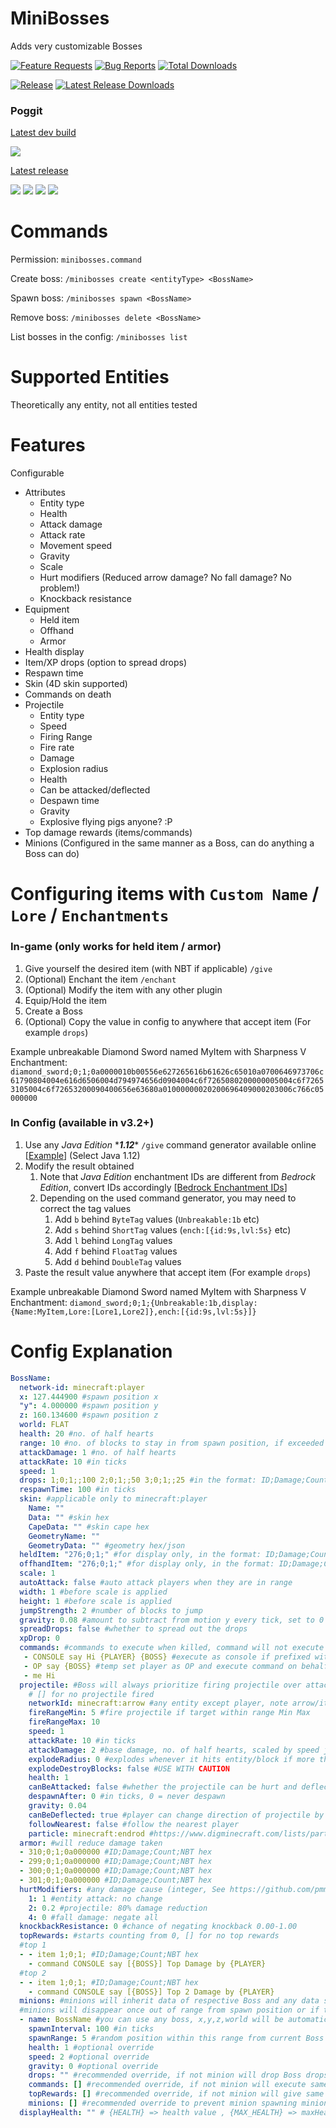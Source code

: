 # MiniBosses

Adds very customizable Bosses

[![Feature Requests](https://img.shields.io/github/issues-raw/diamond-gold/MiniBosses/Feature%20Request?label=Feature%20Requests&logo=github&style=for-the-badge)](https://github.com/diamond-gold/MiniBosses/issues)
[![Bug Reports](https://img.shields.io/github/issues-raw/diamond-gold/MiniBosses/bug?label=Bug%20Reports&logo=github&style=for-the-badge)](https://github.com/diamond-gold/MiniBosses/issues)
[![Total Downloads](https://img.shields.io/github/downloads/diamond-gold/MiniBosses/total?style=for-the-badge&logo=github)](https://github.com/diamond-gold/MiniBosses/releases)

[![Release](https://img.shields.io/github/release/diamond-gold/MiniBosses?style=for-the-badge&logo=github)](https://github.com/diamond-gold/MiniBosses/releases/latest)
[![Latest Release Downloads](https://img.shields.io/github/downloads/diamond-gold/MiniBosses/latest/total?style=for-the-badge&logo=github)](https://github.com/diamond-gold/MiniBosses/releases/latest)

### Poggit

[Latest dev build](https://poggit.pmmp.io/ci/diamond-gold/MiniBosses/~)

[![](https://poggit.pmmp.io/ci.shield/diamond-gold/MiniBosses/MiniBosses?style=for-the-badge)](https://poggit.pmmp.io/ci/diamond-gold/MiniBosses/~)

[Latest release](https://poggit.pmmp.io/get/MiniBosses/)

[![](https://poggit.pmmp.io/shield.api/MiniBosses?style=for-the-badge)](https://poggit.pmmp.io/p/MiniBosses)
[![](https://poggit.pmmp.io/shield.downloads/MiniBosses?style=for-the-badge)](https://poggit.pmmp.io/p/MiniBosses)
[![](https://poggit.pmmp.io/shield.downloads.total/MiniBosses?style=for-the-badge)](https://poggit.pmmp.io/p/MiniBosses)
[![](https://poggit.pmmp.io/shield.state/MiniBosses?style=for-the-badge)](https://poggit.pmmp.io/p/MiniBosses)

# Commands

Permission: `minibosses.command`

Create boss: `/minibosses create <entityType> <BossName>`

Spawn boss: `/minibosses spawn <BossName>`

Remove boss: `/minibosses delete <BossName>`

List bosses in the config: `/minibosses list`

# Supported Entities
Theoretically any entity, not all entities tested

# Features
Configurable
* Attributes
  * Entity type
  * Health
  * Attack damage
  * Attack rate
  * Movement speed
  * Gravity
  * Scale
  * Hurt modifiers (Reduced arrow damage? No fall damage? No problem!)
  * Knockback resistance
* Equipment
  * Held item
  * Offhand
  * Armor
* Health display
* Item/XP drops (option to spread drops)
* Respawn time
* Skin (4D skin supported)
* Commands on death
* Projectile
  * Entity type
  * Speed
  * Firing Range
  * Fire rate
  * Damage
  * Explosion radius
  * Health
  * Can be attacked/deflected
  * Despawn time
  * Gravity
  * Explosive flying pigs anyone? :P
* Top damage rewards (items/commands)
* Minions (Configured in the same manner as a Boss, can do anything a Boss can do)

# Configuring items with `Custom Name` / `Lore` / `Enchantments`
### In-game (only works for held item / armor)
1. Give yourself the desired item (with NBT if applicable) `/give`
2. (Optional) Enchant the item `/enchant`
3. (Optional) Modify the item with any other plugin
4. Equip/Hold the item
5. Create a Boss
6. (Optional) Copy the value in config to anywhere that accept item (For example `drops`)

Example unbreakable Diamond Sword named MyItem with Sharpness V Enchantment:
`diamond_sword;0;1;0a0000010b00556e627265616b61626c65010a0700646973706c61790804004e616d6506004d794974656d0904004c6f7265080200000005004c6f72653105004c6f72653200090400656e63680a01000000020200696409000203006c766c05000000`

### In Config (available in v3.2+)
1. Use any *Java Edition* \****1.12***\* `/give` command generator available online [[Example](https://www.gamergeeks.net/apps/minecraft/give-command-generator)] (Select Java 1.12) 
2. Modify the result obtained
   1. Note that *Java Edition* enchantment IDs are different from *Bedrock Edition*, convert IDs accordingly [[Bedrock Enchantment IDs](https://github.com/pmmp/PocketMine-MP/blob/stable/src/data/bedrock/EnchantmentIds.php)]
   2. Depending on the used command generator, you may need to correct the tag values
      1. Add `b` behind `ByteTag` values (`Unbreakable:1b` etc)
      2. Add `s` behind `ShortTag` values (`ench:[{id:9s,lvl:5s}` etc)
      3. Add `l` behind `LongTag` values
      4. Add `f` behind `FloatTag` values
      4. Add `d` behind `DoubleTag` values
3. Paste the result value anywhere that accept item (For example `drops`)

Example unbreakable Diamond Sword named MyItem with Sharpness V Enchantment:
`diamond_sword;0;1;{Unbreakable:1b,display:{Name:MyItem,Lore:[Lore1,Lore2]},ench:[{id:9s,lvl:5s}]}`
# Config Explanation
```yaml
BossName:
  network-id: minecraft:player
  x: 127.444900 #spawn position x
  "y": 4.000000 #spawn position y
  z: 160.134600 #spawn position z
  world: FLAT
  health: 20 #no. of half hearts
  range: 10 #no. of blocks to stay in from spawn position, if exceeded will teleport back to spawn and heal to full health
  attackDamage: 1 #no. of half hearts
  attackRate: 10 #in ticks
  speed: 1
  drops: 1;0;1;;100 2;0;1;;50 3;0;1;;25 #in the format: ID;Damage;Count;NBT hex;DropChance(1-100),space separate items
  respawnTime: 100 #in ticks
  skin: #applicable only to minecraft:player
    Name: ""
    Data: "" #skin hex
    CapeData: "" #skin cape hex
    GeometryName: ""
    GeometryData: "" #geometry hex/json
  heldItem: "276;0;1;" #for display only, in the format: ID;Damage;Count;NBT hex
  offhandItem: "276;0;1;" #for display only, in the format: ID;Damage;Count;NBT hex
  scale: 1
  autoAttack: false #auto attack players when they are in range
  width: 1 #before scale is applied
  height: 1 #before scale is applied
  jumpStrength: 2 #number of blocks to jump
  gravity: 0.08 #amount to subtract from motion y every tick, set to 0 for no gravity
  spreadDrops: false #whether to spread out the drops
  xpDrop: 0
  commands: #commands to execute when killed, command will not execute if player is required but boss is killed by non player damage
   - CONSOLE say Hi {PLAYER} {BOSS} #execute as console if prefixed with CONSOLE, {PLAYER} as player name, {BOSS} as boss name
   - OP say {BOSS} #temp set player as OP and execute command on behalf of player
   - me Hi
  projectile: #Boss will always prioritize firing projectile over attacking if within range specified below
    # [] for no projectile fired
    networkId: minecraft:arrow #any entity except player, note arrow/item cannot be attacked due to client-side limitation
    fireRangeMin: 5 #fire projectile if target within range Min Max
    fireRangeMax: 10
    speed: 1
    attackRate: 10 #in ticks
    attackDamage: 2 #base damage, no. of half hearts, scaled by speed just like any other projectile
    explodeRadius: 0 #explodes whenever it hits entity/block if more than 0
    explodeDestroyBlocks: false #USE WITH CAUTION
    health: 1
    canBeAttacked: false #whether the projectile can be hurt and deflected
    despawnAfter: 0 #in ticks, 0 = never despawn
    gravity: 0.04
    canBeDeflected: true #player can change direction of projectile by attacking it, requires canBeAttacked to be true
    followNearest: false #follow the nearest player
    particle: minecraft:endrod #https://www.digminecraft.com/lists/particle_list_pe.php
  armor: #will reduce damage taken
  - 310;0;1;0a000000 #ID;Damage;Count;NBT hex
  - 299;0;1;0a000000 #ID;Damage;Count;NBT hex
  - 300;0;1;0a000000 #ID;Damage;Count;NBT hex
  - 301;0;1;0a000000 #ID;Damage;Count;NBT hex
  hurtModifiers: #any damage cause (integer, See https://github.com/pmmp/PocketMine-MP/blob/stable/src/event/entity/EntityDamageEvent.php): multiplier
    1: 1 #entity attack: no change
    2: 0.2 #projectile: 80% damage reduction
    4: 0 #fall damage: negate all
  knockbackResistance: 0 #chance of negating knockback 0.00-1.00
  topRewards: #starts counting from 0, [] for no top rewards
  #top 1
  - - item 1;0;1; #ID;Damage;Count;NBT hex
    - command CONSOLE say [{BOSS}] Top Damage by {PLAYER}
  #top 2
  - - item 1;0;1; #ID;Damage;Count;NBT hex
    - command CONSOLE say [{BOSS}] Top 2 Damage by {PLAYER}
  minions: #minions will inherit data of respective Boss and any data specified below will override inherited data
  #minions will disappear once out of range from spawn position or if target is lost
  - name: BossName #you can use any boss, x,y,z,world will be automatically replaced with a random position within spawnRange
    spawnInterval: 100 #in ticks
    spawnRange: 5 #random position within this range from current Boss position will be selected as spawn position
    health: 1 #optional override
    speed: 2 #optional override
    gravity: 0 #optional override
    drops: "" #recommended override, if not minion will drop Boss drops
    commands: [] #recommended override, if not minion will execute same commands in Boss
    topRewards: [] #recommended override, if not minion will give same rewards as Boss
    minions: [] #recommended override to prevent minion spawning minion disaster
  displayHealth: "" # {HEALTH} => health value , {MAX_HEALTH} => maxHealth , {BAR} => health bar, example: "{HEALTH}/{MAX_HEALTH} {BAR}"
```